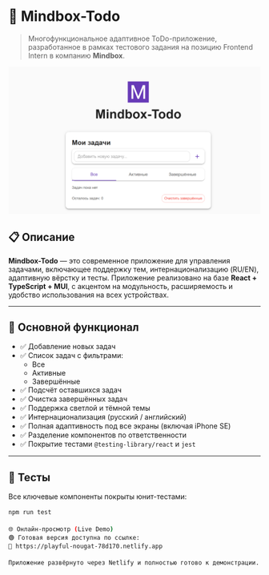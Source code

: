 # 🧠 Mindbox-Todo

> Многофункциональное адаптивное ToDo-приложение, разработанное в рамках тестового задания на позицию Frontend Intern в компанию **Mindbox**.

![Превью приложения](./public/preview.png)

## 📋 Описание

**Mindbox-Todo** — это современное приложение для управления задачами, включающее поддержку тем, интернационализацию (RU/EN), адаптивную вёрстку и тесты. Приложение реализовано на базе **React + TypeScript + MUI**, с акцентом на модульность, расширяемость и удобство использования на всех устройствах.

---

## 🚀 Основной функционал

- ✅ Добавление новых задач
- ✅ Список задач с фильтрами:
  - Все
  - Активные
  - Завершённые
- ✅ Подсчёт оставшихся задач
- ✅ Очистка завершённых задач
- ✅ Поддержка светлой и тёмной темы
- ✅ Интернационализация (русский / английский)
- ✅ Полная адаптивность под все экраны (включая iPhone SE)
- ✅ Разделение компонентов по ответственности
- ✅ Покрытие тестами `@testing-library/react` и `jest`

---

## 🧪 Тесты

Все ключевые компоненты покрыты юнит-тестами:

```bash
npm run test

🌐 Онлайн-просмотр (Live Demo)
🟢 Готовая версия доступна по ссылке:
🔗 https://playful-nougat-78d170.netlify.app

Приложение развёрнуто через Netlify и полностью готово к демонстрации.
